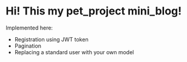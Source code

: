 # Hi! This my pet_project mini_blog!

Implemented here:
* Registration using JWT token
* Pagination
* Replacing a standard user with your own model